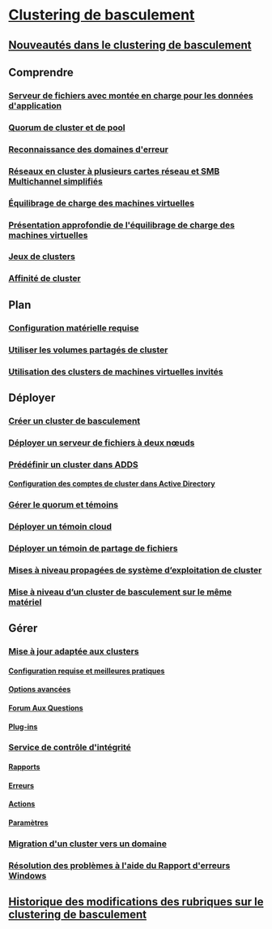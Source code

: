 # [Clustering de basculement](failover-clustering-overview.md)
## [Nouveautés dans le clustering de basculement](whats-new-in-failover-clustering.md)
## Comprendre
### [Serveur de fichiers avec montée en charge pour les données d'application](sofs-overview.md)
### [Quorum de cluster et de pool](../storage/storage-spaces/understand-quorum.md)
### [Reconnaissance des domaines d'erreur](fault-domains.md)
### [Réseaux en cluster à plusieurs cartes réseau et SMB Multichannel simplifiés](smb-multichannel.md)
### [Équilibrage de charge des machines virtuelles](vm-load-balancing-overview.md)
### [Présentation approfondie de l'équilibrage de charge des machines virtuelles](vm-load-balancing-deep-dive.md)
### [Jeux de clusters](../storage/storage-spaces/cluster-sets.md)
### [Affinité de cluster](cluster-affinity.md)
## Plan
### [Configuration matérielle requise](clustering-requirements.md)
### [Utiliser les volumes partagés de cluster](failover-cluster-csvs.md)
### [Utilisation des clusters de machines virtuelles invités](../storage/storage-spaces/storage-spaces-direct-in-vm.md)
## Déployer
### [Créer un cluster de basculement](create-failover-cluster.md)
### [Déployer un serveur de fichiers à deux nœuds](deploy-two-node-clustered-file-server.md)
### [Prédéfinir un cluster dans ADDS](prestage-cluster-adds.md)
#### [Configuration des comptes de cluster dans Active Directory](configure-ad-accounts.md)
### [Gérer le quorum et témoins](manage-cluster-quorum.md)
### [Déployer un témoin cloud](deploy-cloud-witness.md)
### [Déployer un témoin de partage de fichiers](file-share-witness.md)
### [Mises à niveau propagées de système d’exploitation de cluster](cluster-operating-system-rolling-upgrade.md)
### [Mise à niveau d’un cluster de basculement sur le même matériel](upgrade-option-same-hardware.md)
## Gérer
### [Mise à jour adaptée aux clusters](cluster-aware-updating.md)
#### [Configuration requise et meilleures pratiques](cluster-aware-updating-requirements.md)
#### [Options avancées](cluster-aware-updating-options.md)
#### [Forum Aux Questions](cluster-aware-updating-faq.md)
#### [Plug-ins](cluster-aware-updating-plug-ins.md)
### [Service de contrôle d'intégrité](health-service-overview.md)
#### [Rapports](health-service-reports.md)
#### [Erreurs](health-service-faults.md)
#### [Actions](health-service-actions.md)
#### [Paramètres](health-service-settings.md)
### [Migration d'un cluster vers un domaine](cluster-domain-migration.md)
### [Résolution des problèmes à l'aide du Rapport d'erreurs Windows](troubleshooting-using-WER-reports.md)
## [Historique des modifications des rubriques sur le clustering de basculement](clustering-change-history.md)
